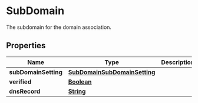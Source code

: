 

# SubDomain

 The subdomain for the domain association. 

## Properties

| Name | Type | Description | Notes |
|------------ | ------------- | ------------- | -------------|
|**subDomainSetting** | [**SubDomainSubDomainSetting**](SubDomainSubDomainSetting.md) |  |  |
|**verified** | [**Boolean**](Boolean.md) |  |  |
|**dnsRecord** | [**String**](String.md) |  |  |



